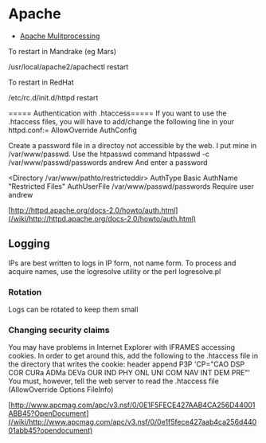 # Apache

  * [Apache Mulitprocessing](/wiki/apache_mulitprocessing)


To restart in Mandrake (eg Mars)

/usr/local/apache2/apachectl restart

To restart in RedHat

/etc/rc.d/init.d/httpd restart


===== Authentication with .htaccess=====
If you want to use the .htaccess files, you will have to add/change the following line in your httpd.conf:=
  AllowOverride AuthConfig



Create a password file in a directoy not accessible by the web.  I put mine in /var/www/passwd. Use the htpasswd command
  htpasswd -c /var/www/passwd/passwords andrew
And enter a password

<Directory /var/www/pathto/restricteddir>
  AuthType Basic
  AuthName "Restricted Files"
  AuthUserFile /var/www/passwd/passwords
  Require user andrew
</Directory>

[http://httpd.apache.org/docs-2.0/howto/auth.html](/wiki/http://httpd.apache.org/docs-2.0/howto/auth.html)


## Logging
IPs are best written to logs in IP form, not name form.  To process and acquire names, use the logresolve utility or the perl logresolve.pl

### Rotation
Logs can be rotated to keep them small

### Changing security claims
You may have problems in Internet Explorer with IFRAMES accessing cookies.  In order to get around this, add the following to the .htaccess file in the directory that writes the cookie:
  header append P3P 'CP="CAO DSP COR CURa ADMa DEVa OUR IND PHY ONL UNI COM NAV INT DEM PRE"'
You must, however, tell the web server to read the .htaccess file (AllowOverride Options FileInfo)


[http://www.apcmag.com/apc/v3.nsf/0/0E1F5FECE427AAB4CA256D44001ABB45?OpenDocument](/wiki/http://www.apcmag.com/apc/v3.nsf/0/0e1f5fece427aab4ca256d44001abb45?opendocument)